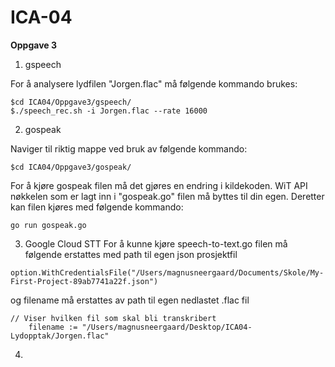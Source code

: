 # ICA-04

**Oppgave 3**

1) gspeech

For å analysere lydfilen "Jorgen.flac" må følgende kommando brukes:

```
$cd ICA04/Oppgave3/gspeech/
$./speech_rec.sh -i Jorgen.flac --rate 16000
```

2) gospeak

Naviger til riktig mappe ved bruk av følgende kommando:

```
$cd ICA04/Oppgave3/gospeak/
```
For å kjøre gospeak filen må det gjøres en endring i kildekoden. WiT API nøkkelen som er lagt inn i "gospeak.go" filen må byttes til din egen. Deretter kan filen kjøres med følgende kommando:
```
go run gospeak.go
```

3) Google Cloud STT
For å kunne kjøre speech-to-text.go filen må følgende erstattes med path til egen json prosjektfil
```
option.WithCredentialsFile("/Users/magnusneergaard/Documents/Skole/My-First-Project-89ab7741a22f.json")
```
og filename må erstattes av path til egen nedlastet .flac fil
```
// Viser hvilken fil som skal bli transkribert
	filename := "/Users/magnusneergaard/Desktop/ICA04-Lydopptak/Jorgen.flac"
```

4)

